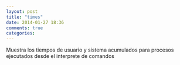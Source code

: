 ```yaml
---
layout: post
title: "times"
date: 2014-01-27 18:36
comments: true
categories: 
---
```

Muestra los tiempos de usuario y sistema acumulados para procesos ejecutados desde el interprete de comandos

